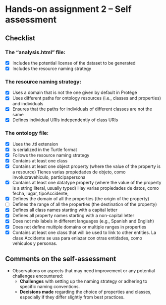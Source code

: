 # Hands-on assignment 2 – Self assessment

## Checklist

### The “analysis.html” file:

- [x] Includes the potential license of the dataset to be generated
- [x] Includes the resource naming strategy

### The resource naming strategy:

- [x] Uses a domain that is not the one given by default in Protégé
- [x] Uses different paths for ontology resources (i.e., classes and properties) and individuals
- [x] Ensures that the paths for individuals of different classes are not the same
- [x] Defines individual URIs independently of class URIs

### The ontology file:

- [x] Uses the .ttl extension
- [x] Is serialized in the Turtle format
- [x] Follows the resource naming strategy
- [x] Contains at least one class
- [x] Contains at least one object property (where the value of the property is a resource)
        Tienes varias propiedades de objeto, como involucravehiculo, participapersona
- [x] Contains at least one datatype property (where the value of the property is a string literal, usually typed)
        Hay varias propiedades de datos, como fecha, lugar, tipoAccidente,
- [x] Defines the domain of all the properties (the origin of the property)
- [ ] Defines the range of all the properties (the destination of the property)
- [x] Defines all class names starting with a capital letter
- [x] Defines all property names starting with a non-capital letter
- [x] Does not mix labels in different languages (e.g., Spanish and English)
- [x] Does not define multiple domains or multiple ranges in properties
- [x] Contains at least one class that will be used to link to other entities.
        La clase Accidente se usa para enlazar con otras entidades, como vehículos y personas.

## Comments on the self-assessment
- Observations on aspects that may need improvement or any potential challenges encountered:
  - **Challenges** with setting up the naming strategy or adhering to specific naming conventions.
  - **Decisions made** regarding the choice of properties and classes, especially if they differ slightly from best practices.
